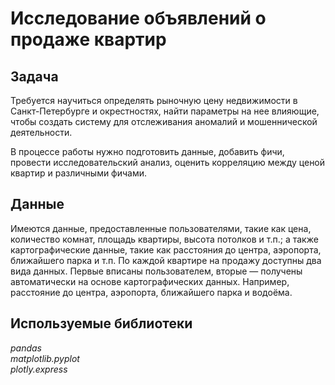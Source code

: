 # Исследование объявлений о продаже квартир

## Задача
Требуется научиться определять рыночную цену недвижимости в Санкт-Петербурге и окрестностях, найти параметры на нее влияющие, чтобы создать систему для отслеживания аномалий и мошеннической деятельности.

В процессе работы нужно подготовить данные, добавить фичи, провести исследовательский анализ, оценить корреляцию между ценой квартир и различными фичами.

## Данные  

Имеются данные, предоставленные пользователями, такие как цена, количество комнат, площадь квартиры, высота потолков и т.п.; а также картографические данные, такие как расстояния до центра, аэропорта, ближайшего парка и т.п.
По каждой квартире на продажу доступны два вида данных. Первые вписаны пользователем, вторые — получены автоматически на основе картографических данных. Например, расстояние до центра, аэропорта, ближайшего парка и водоёма. 

## Используемые библиотеки
*pandas*  
*matplotlib.pyplot*  
*plotly.express*
